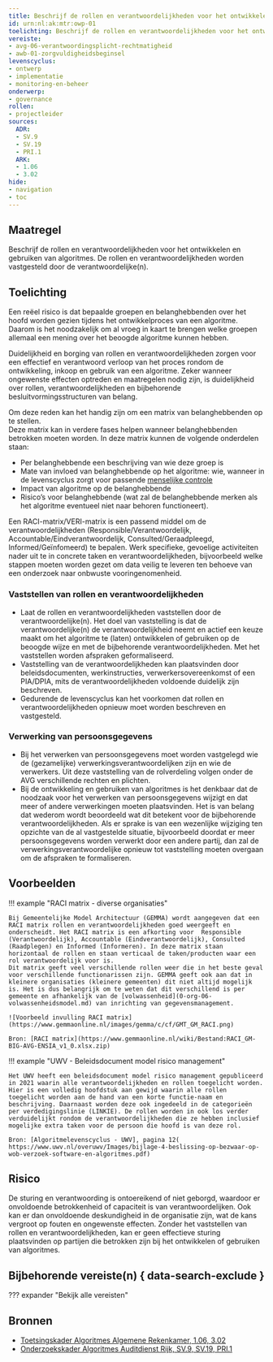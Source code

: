 ```yaml
---
title: Beschrijf de rollen en verantwoordelijkheden voor het ontwikkelen en gebruiken van algoritmes
id: urn:nl:ak:mtr:owp-01
toelichting: Beschrijf de rollen en verantwoordelijkheden voor het ontwikkelen en gebruiken van algoritmes
vereiste: 
- avg-06-verantwoordingsplicht-rechtmatigheid
- awb-01-zorgvuldigheidsbeginsel
levenscyclus: 
- ontwerp
- implementatie
- monitoring-en-beheer
onderwerp:
- governance
rollen:
- projectleider
sources:
  ADR:
  - SV.9
  - SV.19
  - PRI.1
  ARK:
  - 1.06
  - 3.02
hide:
- navigation
- toc
---
```


<!-- Let op! onderstaande regel met 'tags' niet weghalen! Deze maakt automatisch de knopjes op basis van de metadata  -->
<!-- tags -->

## Maatregel
Beschrijf de rollen en verantwoordelijkheden voor het ontwikkelen en gebruiken van algoritmes. De rollen en verantwoordelijkheden worden vastgesteld door de verantwoordelijke(n).

## Toelichting 
Een reëel risico is dat bepaalde groepen en belanghebbenden over het hoofd worden gezien tijdens het ontwikkelproces van een algoritme.
Daarom is het noodzakelijk om al vroeg in kaart te brengen welke groepen allemaal een mening over het beoogde algoritme kunnen hebben.

Duidelijkheid en borging van rollen en verantwoordelijkheden zorgen voor een effectief en verantwoord verloop van het proces rondom de ontwikkeling, inkoop en gebruik van een algoritme. 
Zeker wanneer ongewenste effecten optreden en maatregelen nodig zijn, is duidelijkheid over rollen, verantwoordelijkheden en bijbehorende besluitvormingsstructuren van belang.

Om deze reden kan het handig zijn om een matrix van belanghebbenden op te stellen.  
Deze matrix kan in verdere fases helpen wanneer belanghebbenden betrokken moeten worden. In deze matrix kunnen de volgende onderdelen staan: 

- Per belanghebbende een beschrijving van wie deze groep is 
- Mate van invloed van belanghebbende op het algoritme: wie, wanneer in de levenscyclus zorgt voor passende [menselijke controle](../../onderwerpen/menselijke-controle.md)
- Impact van algoritme op de belanghebbende 
- Risico’s voor belanghebbende (wat zal de belanghebbende merken als het algoritme eventueel niet naar behoren functioneert).  

Een RACI-matrix/VERI-matrix is een passend middel om de verantwoordelijkheden (Responsible/Verantwoordelijk, Accountable/Eindverantwoordelijk, Consulted/Geraadpleegd, Informed/Geïnfomeerd) te bepalen.
Werk specifieke, gevoelige activiteiten nader uit te in concrete taken en verantwoordelijkheden, bijvoorbeeld welke stappen moeten worden gezet om data veilig te leveren ten behoeve van een onderzoek naar onbwuste vooringenomenheid.  

### Vaststellen van rollen en verantwoordelijkheden
- Laat de rollen en verantwoordelijkheden vaststellen door de verantwoordelijke(n). Het doel van vaststelling is dat de verantwoordelijke(n) de verantwoordelijkheid neemt en actief een keuze maakt om het algoritme te (laten) ontwikkelen of gebruiken op de beoogde wijze en met de bijbehorende verantwoordelijkheden. Met het vaststellen worden afspraken geformaliseerd. 
- Vaststelling van de verantwoordelijkheden kan plaatsvinden door beleidsdocumenten, werkinstructies, verwerkersovereenkomst of een PIA/DPIA, mits de verantwoordelijkheden voldoende duidelijk zijn beschreven.
- Gedurende de levenscyclus kan het voorkomen dat rollen en verantwoordelijkheden opnieuw moet worden beschreven en vastgesteld.

### Verwerking van persoonsgegevens
- Bij het verwerken van persoonsgegevens moet worden vastgelegd wie de (gezamelijke) verwerkingsverantwoordelijken zijn en wie de verwerkers. Uit deze vaststelling van de rolverdeling volgen onder de AVG verschillende rechten en plichten.
- Bij de ontwikkeling en gebruiken van algoritmes is het denkbaar dat de noodzaak voor het verwerken van persoonsgegevens wijzigt en dat meer of andere verwerkingen moeten plaatsvinden. Het is van belang dat wederom wordt beoordeeld wat dit betekent voor de bijbehorende verantwoordelijkheden. Als er sprake is van een wezenlijke wijziging ten opzichte van de al vastgestelde situatie, bijvoorbeeld doordat er meer persoonsgegevens worden verwerkt door een andere partij, dan zal de verwerkingsverantwoordelijke opnieuw tot vaststelling moeten overgaan om de afspraken te formaliseren.

## Voorbeelden

!!! example "RACI matrix - diverse organisaties"

	Bij Gemeentelijke Model Architectuur (GEMMA) wordt aangegeven dat een RACI matrix rollen en verantwoordelijkheden goed weergeeft en onderscheidt. Het RACI matrix is een afkorting voor  Responsible (Verantwoordelijk), Accountable (Eindverantwoordelijk), Consulted (Raadplegen) en Informed (Informeren). In deze matrix staan horizontaal de rollen en staan verticaal de taken/producten waar een rol verantwoordelijk voor is.
	Dit matrix geeft veel verschillende rollen weer die in het beste geval voor verschillende functionarissen zijn. GEMMA geeft ook aan dat in kleinere organisaties (kleinere gemeenten) dit niet altijd mogelijk is. Het is dus belangrijk om te weten dat dit verschillend is per gemeente en afhankelijk van de [volwassenheid](0-org-06-volwassenheidsmodel.md) van inrichting van gegevensmanagement.
	
	![Voorbeeld invulling RACI matrix](https://www.gemmaonline.nl/images/gemma/c/cf/GMT_GM_RACI.png)
	
	Bron: [RACI matrix](https://www.gemmaonline.nl/wiki/Bestand:RACI_GM-BIG-AVG-ENSIA_v1_0.xlsx.zip)

!!! example "UWV - Beleidsdocument model risico management"

	Het UWV heeft een beleidsdocument model risico management gepubliceerd in 2021 waarin alle verantwoordelijkheden en rollen toegelicht worden. Hier is een volledig hoofdstuk aan gewijd waarin alle rollen toegelicht worden aan de hand van een korte functie-naam en beschrijving. Daarnaast worden deze ook ingedeeld in de categorieën per verdedigingslinie (LINKIE). De rollen worden in ook los verder verduidelijkt rondom de verantwoordelijkheden die ze hebben inclusief mogelijke extra taken voor de persoon die hoofd is van deze rol.
	
	Bron: [Algoritmelevenscyclus - UWV], pagina 12( https://www.uwv.nl/overuwv/Images/bijlage-4-beslissing-op-bezwaar-op-wob-verzoek-software-en-algoritmes.pdf) 



## Risico
De sturing en verantwoording is ontoereikend of niet geborgd, waardoor er onvoldoende betrokkenheid of capaciteit is van verantwoordelijken. Ook kan er dan onvoldoende deskundigheid in de organisatie zijn, wat de kans vergroot op fouten en ongewenste effecten. Zonder het vaststellen van rollen en verantwoordelijkheden, kan er geen effectieve sturing plaatsvinden op partijen die betrokken zijn bij het ontwikkelen of gebruiken van algoritmes.

## Bijbehorende vereiste(n) { data-search-exclude }
??? expander "Bekijk alle vereisten"
    <!-- list_vereisten_on_maatregelen_page -->

## Bronnen 
<!-- Vul hier de relevante bronnen in voor deze maatregel -->
- [Toetsingskader Algoritmes Algemene Rekenkamer, 1.06, 3.02](https://www.rekenkamer.nl/onderwerpen/algoritmes/documenten/publicaties/2024/05/15/het-toetsingskader-aan-de-slag)
- [Onderzoekskader Algoritmes Auditdienst Rijk, SV.9, SV.19, PRI.1](https://www.rijksoverheid.nl/documenten/rapporten/2023/07/11/onderzoekskader-algoritmes-adr-2023)
